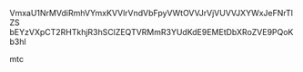 VmxaU1NrMVdiRmhVYmxKVVlrVndVbFpyVWtOVVJrVjVUVVJXYWxJeFNrTlZS
bEYzVXpCT2RHTkhjR3hSClZEQTVRMmR3YUdKdE9EMEtDbXRoZVE9PQoKb3hl

mtc